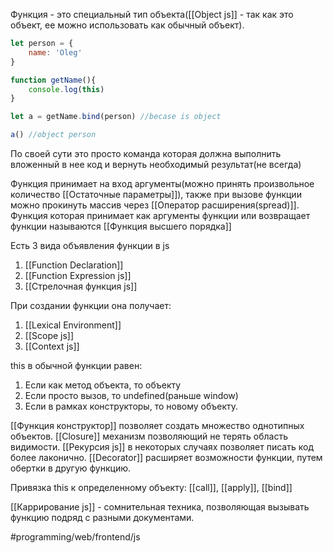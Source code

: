 Функция - это специальный тип объекта([[Object js]] - так как это объект, ее можно использовать как обычный объект). 

```js
let person = {
	name: 'Oleg'
}

function getName(){
	console.log(this)
}

let a = getName.bind(person) //becase is object

a() //object person
```

По своей сути это просто команда которая должна выполнить вложенный в нее код и вернуть необходимый результат(не всегда)

Функция принимает на вход аргументы(можно принять произвольное количество [[Остаточные параметры]]), также при вызове функции можно прокинуть массив через [[Оператор расширения(spread)]]. Функция которая принимает как аргументы функции или возвращает функции называются [[Функция высшего порядка]]

Есть 3 вида объявления функции в js
1.  [[Function Declaration]]
2.  [[Function Expression js]]
3.  [[Стрелочная функция js]]

При создании функции она получает:
1. [[Lexical Environment]]
2. [[Scope js]]
3. [[Context js]]

this в обычной функции равен:
1. Если как метод объекта, то объекту
2. Если просто вызов, то undefined(раньше window)
3. Если в рамках конструкторы, то новому объекту.

[[Функция конструктор]] позволяет создать множество однотипных объектов.
[[Closure]] механизм позволяющий не терять область видимости.
[[Рекурсия js]] в некоторых случаях позволяет писать код более лаконично.
[[Decorator]] расширяет возможности функции, путем обертки в другую функцию.

Привязка this к определенному объекту:
[[call]], [[apply]], [[bind]]

[[Каррирование js]] - сомнительная техника, позволяющая вызывать функцию подряд с разными документами.

#programming/web/frontend/js